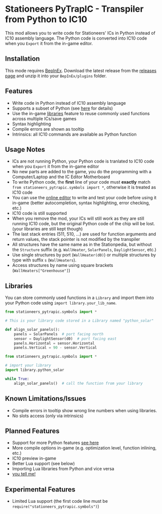 # Stationeers PyTrapIC - Transpiler from Python to IC10

This mod allows you to write code for Stationeers' ICs in Python instead of IC10 assembly language. The Python code is converted into IC10 code when you `Export` it from the in-game editor.

## Installation

This mode requires [BepInEx](https://github.com/BepInEx/BepInEx).
Download the latest release from the [releases page](https://github.com/aproposmath/stationeers-pytrapic/releases) and unzip it into your `BepInEx/plugins` folder.

## Features

- Write code in Python instead of IC10 assembly language
- Supports a subset of Python (see [here](https://github.com/aproposmath/stationeers-pytrapic/blob/dev/README.md#implementation-status) for details)
- Use the in-game [libraries](#Libraries) feature to reuse commonly used functions across multiple ICs/save games
- Syntax highlighting
- Compile errors are shown as tooltip
- Intrinsics: all IC10 commands are available as Python function

## Usage Notes

- ICs are not running Python, your Python code is tranlated to IC10 code when you `Export` it from the in-game editor
- No new parts are added to the game, you do the programming with a Computer/Laptop and the IC Editor Motherboard
- To write Python code, the **first** line of your code must **exactly** match `from stationeers_pytrapic.symbols import *`, otherwise it is treated as IC10 code
- You can use the [online editor](https://aproposmath.github.io/stationeers-pytrapic/) to write and test your code before using it in-game (better autocompletion, syntax highlighting, error checking, etc.)
- IC10 code is still supported
- When you remove the mod, your ICs will still work as they are still running IC10 code, but the original Python code of the chip will be lost. (your libraries are still kept though)
- The last stack entries (511, 510, ...) are used for function arguments and return values, the stack pointer is not modified by the transpiler
- All structures have the same name as in the Stationpedia, but without the `Structure` suffix (e.g. `WallHeater`, `SolarPanels`, `DaylightSensor`, etc.)
- Use single structures by port (`WallHeater(d0)`) or multiple structures by type with suffix `s` (`WallHeaters`).
- Access structures by name using square brackets (`WallHeaters["Greenhouse"]`)

## Libraries
You can store commonly used functions in a `Library` and import them into your Python code using `import library.your_lib_name`.

```python
from stationeers_pytrapic.symbols import *

# This is your library code stored in a Library named "python_solar"

def align_solar_panels():
    panels = SolarPanels  # port facing north
    sensor = DaylightSensor(d0)  # port facing east
    panels.Horizontal = sensor.Horizontal
    panels.Vertical = 90 - sensor.Vertical

```

```python
from stationeers_pytrapic.symbols import *

# import your library
import library.python_solar

while True:
    align_solar_panels()  # call the function from your library
```


## Known Limitations/Issues

- Compile errors in tooltip show wrong line numbers when using libraries.
- No slots access (only via intrinsics)

## Planned Features

- Support for more Python features [see here](https://github.com/aproposmath/stationeers-pytrapic)
- More compile options in-game (e.g. optimization level, function inlining, etc.)
- IC10 preview in-game
- Better Lua support (see below)
- Importing Lua libraries from Python and vice versa
- [you tell me!](https://github.com/aproposmath/stationeers-pytrapic/issues/new)

## Experimental Features

- Limited Lua support (the first code line must be `require("stationeers_pytrapic.symbols")`)


